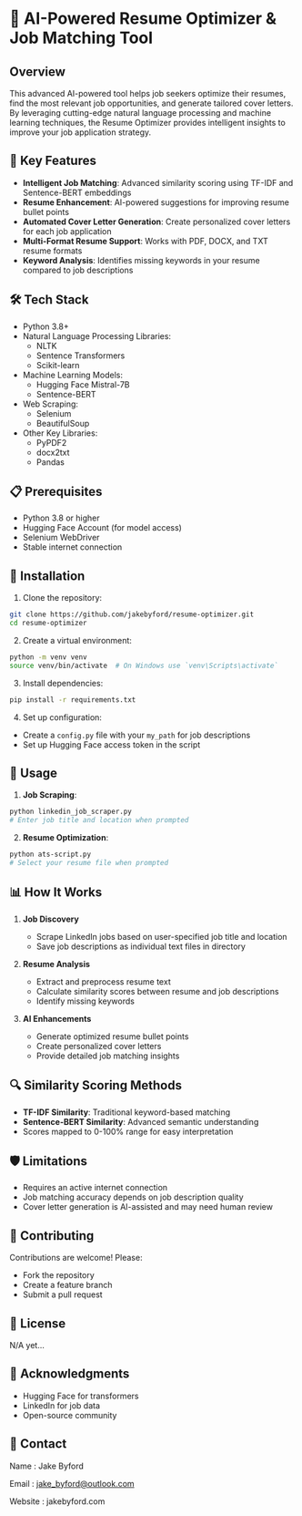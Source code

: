 # 🚀 AI-Powered Resume Optimizer & Job Matching Tool

## Overview

This advanced AI-powered tool helps job seekers optimize their resumes, find the most relevant job opportunities, and generate tailored cover letters. By leveraging cutting-edge natural language processing and machine learning techniques, the Resume Optimizer provides intelligent insights to improve your job application strategy.

## 🌟 Key Features

- **Intelligent Job Matching**: Advanced similarity scoring using TF-IDF and Sentence-BERT embeddings
- **Resume Enhancement**: AI-powered suggestions for improving resume bullet points
- **Automated Cover Letter Generation**: Create personalized cover letters for each job application
- **Multi-Format Resume Support**: Works with PDF, DOCX, and TXT resume formats
- **Keyword Analysis**: Identifies missing keywords in your resume compared to job descriptions

## 🛠 Tech Stack

- Python 3.8+
- Natural Language Processing Libraries:
  - NLTK
  - Sentence Transformers
  - Scikit-learn
- Machine Learning Models:
  - Hugging Face Mistral-7B
  - Sentence-BERT
- Web Scraping:
  - Selenium
  - BeautifulSoup
- Other Key Libraries:
  - PyPDF2
  - docx2txt
  - Pandas

## 📋 Prerequisites

- Python 3.8 or higher
- Hugging Face Account (for model access)
- Selenium WebDriver
- Stable internet connection

## 🔧 Installation

1. Clone the repository:
```bash
git clone https://github.com/jakebyford/resume-optimizer.git
cd resume-optimizer
```

2. Create a virtual environment:
```bash
python -m venv venv
source venv/bin/activate  # On Windows use `venv\Scripts\activate`
```

3. Install dependencies:
```bash
pip install -r requirements.txt
```

4. Set up configuration:
- Create a `config.py` file with your `my_path` for job descriptions
- Set up Hugging Face access token in the script

## 🚀 Usage

1. **Job Scraping**:
```bash
python linkedin_job_scraper.py
# Enter job title and location when prompted
```

2. **Resume Optimization**:
```bash
python ats-script.py
# Select your resume file when prompted
```

## 📊 How It Works

1. **Job Discovery**
   - Scrape LinkedIn jobs based on user-specified job title and location
   - Save job descriptions as individual text files in directory

2. **Resume Analysis**
   - Extract and preprocess resume text
   - Calculate similarity scores between resume and job descriptions
   - Identify missing keywords

3. **AI Enhancements**
   - Generate optimized resume bullet points
   - Create personalized cover letters
   - Provide detailed job matching insights

## 🔍 Similarity Scoring Methods

- **TF-IDF Similarity**: Traditional keyword-based matching
- **Sentence-BERT Similarity**: Advanced semantic understanding
- Scores mapped to 0-100% range for easy interpretation

## 🛡 Limitations

- Requires an active internet connection
- Job matching accuracy depends on job description quality
- Cover letter generation is AI-assisted and may need human review

## 🤝 Contributing

Contributions are welcome! Please:
- Fork the repository
- Create a feature branch
- Submit a pull request

## 📄 License

N/A yet...

## 🙌 Acknowledgments

- Hugging Face for transformers
- LinkedIn for job data
- Open-source community

## 📧 Contact

Name : Jake Byford

Email : jake_byford@outlook.com

Website : jakebyford.com

